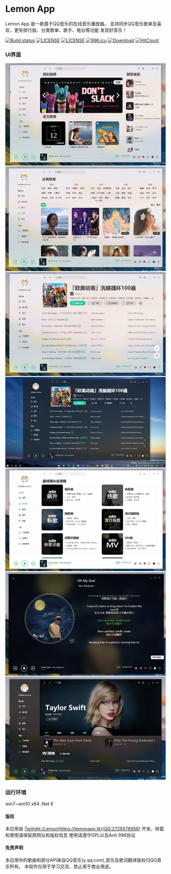 # Lemon App
Lemon App 是一款基于QQ音乐的在线音乐播放器。
支持同步QQ音乐歌单及喜欢，更有排行版、分类歌单、歌手、电台等功能 发现好音乐！

[![Build status](https://github.com/LemonCodeTeam/Lemon-App/workflows/.NET%20Core/badge.svg)](https://github.com/LemonCodeTeam/Lemon-App/actions)
[![LICENSE](https://img.shields.io/badge/license-GPL%20v3.0-blue.svg?style=flat-square)](https://github.com/TwilightLemon/Lemon-App/blob/master/LICENSE)
[![LICENSE](https://img.shields.io/badge/license-Anti%20996-blue.svg)](https://github.com/996icu/996.ICU/blob/master/LICENSE)
[![996.icu](https://img.shields.io/badge/link-996.icu-red.svg)](https://996.icu)
[![Download](https://img.shields.io/badge/Download-Lemon%20App-%23FF4D5B.svg?style=flat-squar)](https://files-cdn.cnblogs.com/files/TwilightLemon/win-release.zip)
[![HitCount](http://hits.dwyl.com/TwilightLemon/TwilightLemon/Lemon-App.svg)](http://hits.dwyl.com/TwilightLemon/TwilightLemon/Lemon-App)
 
### UI界面
![主页](https://raw.githubusercontent.com/TwilightLemon/Data/master/a1.jpg)
![歌单](https://raw.githubusercontent.com/TwilightLemon/Data/master/a2.jpg)
![列表](https://raw.githubusercontent.com/TwilightLemon/Data/master/a3.jpg)
![暗色亚克力主题](https://raw.githubusercontent.com/TwilightLemon/Data/master/a4.jpg)
![排行榜](https://raw.githubusercontent.com/TwilightLemon/Data/master/a6.jpg)
![歌词](https://raw.githubusercontent.com/TwilightLemon/Data/master/a5.jpg)
![歌手](https://raw.githubusercontent.com/TwilightLemon/Data/master/a7.jpg)

### 运行环境
win7~win10 x64 .Net 6

#### 版权
本应用由 [Twilight./Lemon(https://lemonapp.tk)(QQ:2728578956)](https://lemonapp.tk) 开发，转载和使用请保留原网址和版权信息
使用请遵守GPL以及Anti 996协议

#### 免责声明
本应用中的歌曲和部分API来自QQ音乐(y.qq.com),音乐及歌词翻译版权归QQ音乐所有。
本软件仅用于学习交流，禁止用于商业用途。
